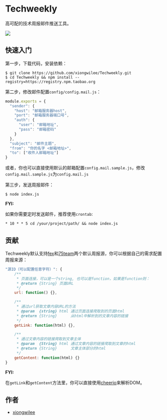 # Techweekly

高可配的技术周报邮件推送工具。

![](http://img002.qufenqi.com/products/7c/ba/7cbac61933c8e8d21fe2e3915d4618e4.jpeg)

## 快速入门

第一步，下载代码，安装依赖：
```shell
$ git clone https://github.com/xiongwilee/Techweekly.git
$ cd Techweekly && npm install --registry=https://registry.npm.taobao.org
```

第二步，修改邮件配置`config/config.mail.js`：
```javascript
module.exports = {
  "sender": {
    "host": "邮箱服务器host",
    "port": "邮箱服务器端口号",
    "auth": {
      "user": "邮箱地址",
      "pass": "邮箱密码"
    }
  },
  "subject": "邮件主题",
  "from": "你的名字 <邮箱地址>",
  "to": ["收件人邮箱地址"]
}
```

或者，你也可以直接使用默认的邮箱配置`config.mail.sample.js`，修改`config.mail.sample.js`为`config.mail.js`

第三步，发送周报邮件：
```shell
$ node index.js
```


**FYI:** 

如果你需要定时发送邮件，推荐使用`crontab`:
```shell
* 10 * * 5 cd /your/project/path/ && node index.js
```


## 贡献

Techweekly默认支持[fex](https://github.com/zenany/weekly/tree/master/software/)和[75team](https://weekly.75team.com/)两个默认周报源，你可以根据自己的需求配置周报来源：
```javascript
"源ID（可以配置任意字符）": {
    /**
     * 页面连接，可以是一个string, 也可以是function，如果是function则：
     * @return {String} 页面URL
     */
    url: function() {},

    /**
     * 通过url获取文章内容URL的方法
     * @param  {string} html 通过页面连接爬取到的页面html
     * @return {String}      从html中解析到的文章内容的链接
     */
    getLink: function(html) {},

    /**
     * 通过文章内容的链接爬取到文章主体
     * @param  {String} html 通过文章内容的链接爬取到文章的html
     * @return {String}      文章主体部分的html
     */
    getContent: function(html) {}
}
```

**FYI:** 

在`getLink`和`getContent`方法里，你可以直接使用[cheerio](https://github.com/cheeriojs/cheerio#cheerio)来解析DOM。

## 作者

* [xiongwilee](https://github.com/xiongwilee)

